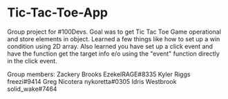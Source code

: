 # Tic-Tac-Toe-App

Group project for #100Devs. Goal was to get Tic Tac Toe Game operational and store elements in object. Learned a few things
like how to set up a win condition using 2D array. Also learned you have set up a click event and have the function
get the target info e/o using the "event" function directly in the click event. 

Group members:
Zackery Brooks EzekelRAGE#8335 
Kyler Riggs freezi#9414 
Greg Nicotera nykoretta#0305 
Idris Westbrook solid_wake#7464 
